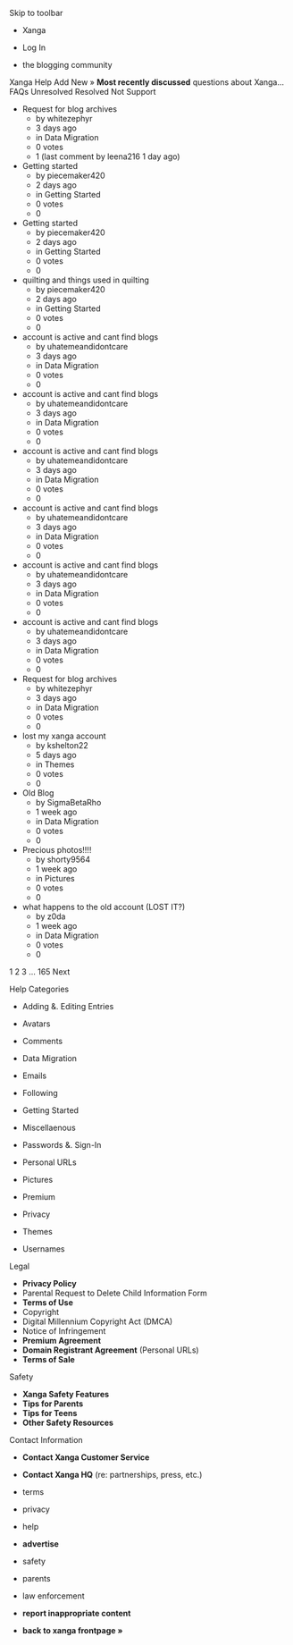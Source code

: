 Skip to toolbar

*   Xanga

*   Log In

*   the blogging community

Xanga Help Add New » **Most recently discussed** questions about Xanga… FAQs Unresolved Resolved Not Support

*   Request for blog archives
    *   by whitezephyr
    *   3 days ago
    *   in Data Migration
    *   0 votes
    *   1 (last comment by leena216 1 day ago)
*   Getting started
    *   by piecemaker420
    *   2 days ago
    *   in Getting Started
    *   0 votes
    *   0
*   Getting started
    *   by piecemaker420
    *   2 days ago
    *   in Getting Started
    *   0 votes
    *   0
*   quilting and things used in quilting
    *   by piecemaker420
    *   2 days ago
    *   in Getting Started
    *   0 votes
    *   0
*   account is active and cant find blogs
    *   by uhatemeandidontcare
    *   3 days ago
    *   in Data Migration
    *   0 votes
    *   0
*   account is active and cant find blogs
    *   by uhatemeandidontcare
    *   3 days ago
    *   in Data Migration
    *   0 votes
    *   0
*   account is active and cant find blogs
    *   by uhatemeandidontcare
    *   3 days ago
    *   in Data Migration
    *   0 votes
    *   0
*   account is active and cant find blogs
    *   by uhatemeandidontcare
    *   3 days ago
    *   in Data Migration
    *   0 votes
    *   0
*   account is active and cant find blogs
    *   by uhatemeandidontcare
    *   3 days ago
    *   in Data Migration
    *   0 votes
    *   0
*   account is active and cant find blogs
    *   by uhatemeandidontcare
    *   3 days ago
    *   in Data Migration
    *   0 votes
    *   0
*   Request for blog archives
    *   by whitezephyr
    *   3 days ago
    *   in Data Migration
    *   0 votes
    *   0
*   lost my xanga account
    *   by kshelton22
    *   5 days ago
    *   in Themes
    *   0 votes
    *   0
*   Old Blog
    *   by SigmaBetaRho
    *   1 week ago
    *   in Data Migration
    *   0 votes
    *   0
*   Precious photos!!!!
    *   by shorty9564
    *   1 week ago
    *   in Pictures
    *   0 votes
    *   0
*   what happens to the old account (LOST IT?)
    *   by z0da
    *   1 week ago
    *   in Data Migration
    *   0 votes
    *   0

1 2 3 ... 165 Next

Help Categories

*   Adding &. Editing Entries
*   Avatars
*   Comments
*   Data Migration
*   Emails
*   Following
*   Getting Started
*   Miscellaenous

*   Passwords &. Sign-In
*   Personal URLs
*   Pictures
*   Premium
*   Privacy
*   Themes
*   Usernames

Legal

*   **Privacy Policy**
*   Parental Request to Delete Child Information Form
*   **Terms of Use**
*   Copyright
*   Digital Millennium Copyright Act (DMCA)
*   Notice of Infringement
*   **Premium Agreement**
*   **Domain Registrant Agreement** (Personal URLs)
*   **Terms of Sale**

Safety

*   **Xanga Safety Features**
*   **Tips for Parents**
*   **Tips for Teens**
*   **Other Safety Resources**

Contact Information

*   **Contact Xanga Customer Service**
*   **Contact Xanga HQ** (re: partnerships, press, etc.)

*   terms
*   privacy
*   help
*   **advertise**

*   safety
*   parents
*   law enforcement
*   **report inappropriate content**

*   **back to xanga frontpage »**